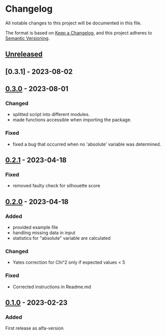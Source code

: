 # Changelog
All notable changes to this project will be documented in this file.

The format is based on [Keep a Changelog](https://keepachangelog.com/en/1.0.0/),
and this project adheres to [Semantic Versioning](https://semver.org/spec/v2.0.0.html).




## [Unreleased]

## [0.3.1] - 2023-08-02

###

## [0.3.0] - 2023-08-01

### Changed
- splitted script into different modules.
- made functions accessible when importing the package.
### Fixed
- fixed a bug that occurred when no 'absolute' variable was determined.


## [0.2.1] - 2023-04-18

### Fixed
- removed faulty check for silhouette score

## [0.2.0] - 2023-04-18
### Added
- provided example file
- handling missing data in input
- statistics for "absolute" variable are calculated

### Changed
- Yates correction for Chi^2 only if expected values < 5

### Fixed
- Corrected instructions in Readme.md

## [0.1.0] - 2023-02-23

### Added
First release as alfa-version



[Unreleased]: https://github.com/doerte/discuit-project/compare/v0.3.0...main
[0.3.0]: https://github.com/doerte/discuit-project/compare/v0.2.1...v0.3.0
[0.2.1]: https://github.com/doerte/discuit-project/compare/v0.2.0...v0.2.1
[0.2.0]: https://github.com/doerte/discuit-project/compare/v0.1.0-alpha...v0.2.0
[0.1.0]: https://github.com/doerte/discuit-project/releases/tag/v0.1.0-alpha

